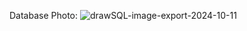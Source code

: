 Database Photo:
![drawSQL-image-export-2024-10-11](https://github.com/user-attachments/assets/178b6219-2bcf-4dc0-b596-168432a41b2b)

